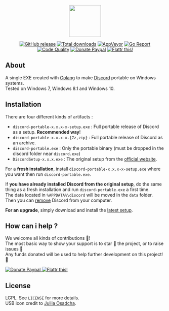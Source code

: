 <p align="center"><a href="https://github.com/crazy-max/discord-portable" target="_blank"><img width="100" src="https://github.com/crazy-max/discord-portable/blob/master/res/logo.png"></a></p>

<p align="center">
  <a href="https://github.com/crazy-max/discord-portable/releases/latest"><img src="https://img.shields.io/github/release/crazy-max/discord-portable.svg?style=flat-square" alt="GitHub release"></a>
  <a href="https://github.com/crazy-max/discord-portable/releases/latest"><img src="https://img.shields.io/github/downloads/crazy-max/discord-portable/total.svg?style=flat-square" alt="Total downloads"></a>
  <a href="https://ci.appveyor.com/project/crazy-max/discord-portable"><img src="https://img.shields.io/appveyor/ci/crazy-max/discord-portable.svg?style=flat-square" alt="AppVeyor"></a>
  <a href="https://goreportcard.com/report/github.com/crazy-max/discord-portable"><img src="https://goreportcard.com/badge/github.com/crazy-max/discord-portable?style=flat-square" alt="Go Report"></a>
  <a href="https://www.codacy.com/app/crazy-max/discord-portable"><img src="https://img.shields.io/codacy/grade/46d1e15b6c984642a2f2e7932f9c119b.svg?style=flat-square" alt="Code Quality"></a>
  <a href="https://www.paypal.com/cgi-bin/webscr?cmd=_s-xclick&hosted_button_id=WZGHQ5P7CZFLA"><img src="https://img.shields.io/badge/donate-paypal-blue.svg?style=flat-square" alt="Donate Paypal"></a>
  <a href="https://flattr.com/submit/auto?user_id=crazymax&url=https://github.com/crazy-max/discord-portable"><img src="https://img.shields.io/badge/flattr-this-green.svg?style=flat-square" alt="Flattr this!"></a>
</p>

## About

A single EXE created with [Golang](https://golang.org/) to make [Discord](https://discordapp.com) portable on Windows systems.<br />
Tested on Windows 7, Windows 8.1 and Windows 10.

## Installation

There are four different kinds of artifacts :

* `discord-portable-x.x.x-x-setup.exe` : Full portable release of Discord as a setup. **Recommended way**!
* `discord-portable-x.x.x-x.{7z,zip}` : Full portable release of Discord as an archive.
* `discord-portable.exe` : Only the portable binary (must be dropped in the discord folder near `discord.exe`)
* `DiscordSetup-x.x.x.exe` : The original setup from the [official website](https://discordapp.com/apps).

For a **fresh installation**, install `discord-portable-x.x.x-x-setup.exe` where you want then run `discord-portable.exe`.

If **you have already installed Discord from the original setup**, do the same thing as a fresh installation and run `discord-portable.exe` a first time.<br />
The data located in `%APPDATA%\discord` will be moved in the `data` folder.<br />
Then you can [remove](https://support.microsoft.com/en-us/instantanswers/ce7ba88b-4e95-4354-b807-35732db36c4d/repair-or-remove-programs) Discord from your computer.

**For an upgrade**, simply download and install the [latest setup](https://github.com/crazy-max/discord-portable/releases/latest).

## How can i help ?

We welcome all kinds of contributions :raised_hands:!<br />
The most basic way to show your support is to star :star2: the project, or to raise issues :speech_balloon:<br />
Any funds donated will be used to help further development on this project! :gift_heart:

<p>
  <a href="https://www.paypal.com/cgi-bin/webscr?cmd=_s-xclick&hosted_button_id=WZGHQ5P7CZFLA">
    <img src="https://github.com/crazy-max/discord-portable/blob/master/res/paypal.png" alt="Donate Paypal">
  </a>
  <a href="https://flattr.com/submit/auto?user_id=crazymax&url=https://github.com/crazy-max/discord-portable">
    <img src="https://github.com/crazy-max/discord-portable/blob/master/res/flattr.png" alt="Flattr this!">
  </a>
</p>

## License

LGPL. See `LICENSE` for more details.<br />
USB icon credit to [Juliia Osadcha](https://www.iconfinder.com/Juliia_Os).
